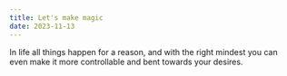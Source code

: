 ```yaml
---
title: Let's make magic
date: 2023-11-13
---
```


In life all things happen for a reason, and with the right mindest you can even make it more controllable and bent towards your desires.
